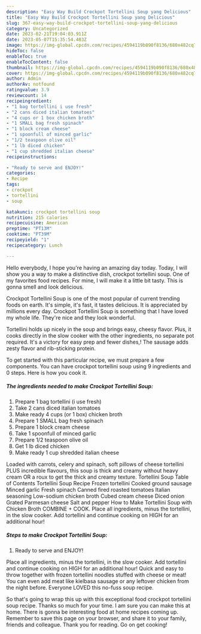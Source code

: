 ```yaml
---
description: "Easy Way Build Crockpot Tortellini Soup yang Delicious"
title: "Easy Way Build Crockpot Tortellini Soup yang Delicious"
slug: 367-easy-way-build-crockpot-tortellini-soup-yang-delicious
category: Uncategorized
date: 2023-02-21T19:04:03.911Z
date: 2023-05-07T15:35:54.483Z
image: https://img-global.cpcdn.com/recipes/4594119b090f8136/680x482cq70/crockpot-tortellini-soup-recipe-main-photo.jpg
hideToc: false
enableToc: true
enableTocContent: false
thumbnail: https://img-global.cpcdn.com/recipes/4594119b090f8136/680x482cq70/crockpot-tortellini-soup-recipe-main-photo.jpg
cover: https://img-global.cpcdn.com/recipes/4594119b090f8136/680x482cq70/crockpot-tortellini-soup-recipe-main-photo.jpg
author: Admin
authorAv: notfound
ratingvalue: 3.9
reviewcount: 14
recipeingredient:
- "1 bag tortellini i use fresh"
- "2 cans diced italian tomatoes"
- "4 cups or 1 box chicken broth"
- "1 SMALL bag fresh spinach"
- "1 block cream cheese"
- "1 spoonfull of minced garlic"
- "1/2 teaspoon olive oil"
- "1 lb diced chicken"
- "1 cup shredded italian cheese"
recipeinstructions:

- "Ready to serve and ENJOY!"
categories:
- Recipe
tags:
- crockpot
- tortellini
- soup

katakunci: crockpot tortellini soup 
nutrition: 215 calories
recipecuisine: American
preptime: "PT13M"
cooktime: "PT39M"
recipeyield: "1"
recipecategory: Lunch

---
```



Hello everybody, I hope you're having an amazing day today. Today, I will show you a way to make a distinctive dish, crockpot tortellini soup. One of my favorites food recipes. For mine, I will make it a little bit tasty. This is gonna smell and look delicious.

Crockpot Tortellini Soup is one of the most popular of current trending foods on earth. It's simple, it's fast, it tastes delicious. It is appreciated by millions every day. Crockpot Tortellini Soup is something that I have loved my whole life. They're nice and they look wonderful.

Tortellini holds up nicely in the soup and brings easy, cheesy flavor. Plus, it cooks directly in the slow cooker with the other ingredients, no separate pot required. It&#39;s a victory for easy prep and fewer dishes,! The sausage adds zesty flavor and rib-sticking protein.


To get started with this particular recipe, we must prepare a few components. You can have crockpot tortellini soup using 9 ingredients and 0 steps. Here is how you cook it.

<!--inarticleads1-->

##### The ingredients needed to make Crockpot Tortellini Soup:

1. Prepare 1 bag tortellini (i use fresh)
1. Take 2 cans diced italian tomatoes
1. Make ready 4 cups (or 1 box) chicken broth
1. Prepare 1 SMALL bag fresh spinach
1. Prepare 1 block cream cheese
1. Take 1 spoonfull of minced garlic
1. Prepare 1/2 teaspoon olive oil
1. Get 1 lb diced chicken
1. Make ready 1 cup shredded italian cheese


Loaded with carrots, celery and spinach, soft pillows of cheese tortellini PLUS incredible flavours, this soup is thick and creamy without heavy cream OR a roux to get the thick and creamy texture. Tortellini Soup Table of Contents Tortellini Soup Recipe Frozen tortellini Cooked ground sausage Minced garlic Fresh spinach Canned fired roasted tomatoes Italian seasoning Low-sodium chicken broth Cubed cream cheese Diced onion Grated Parmesan cheese Salt and pepper How to Make Tortellini Soup with Chicken Broth COMBINE + COOK. Place all ingredients, minus the tortellini, in the slow cooker. Add tortellini and continue cooking on HIGH for an additional hour! 

<!--inarticleads2-->

##### Steps to make Crockpot Tortellini Soup:


1. Ready to serve and ENJOY!

Place all ingredients, minus the tortellini, in the slow cooker. Add tortellini and continue cooking on HIGH for an additional hour! Quick and easy to throw together with frozen tortellini noodles stuffed with cheese or meat! You can even add meat like kielbasa sausage or any leftover chicken from the night before. Everyone LOVED this no-fuss soup recipe. 

So that's going to wrap this up with this exceptional food crockpot tortellini soup recipe. Thanks so much for your time. I am sure you can make this at home. There is gonna be interesting food at home recipes coming up. Remember to save this page on your browser, and share it to your family, friends and colleague. Thank you for reading. Go on get cooking!
